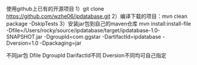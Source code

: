 使用github上已有的开源项目
1）git clone https://github.com/wzhe06/ipdatabase.git
2）编译下载的项目：mvn clean package -DskipTests
3）安装jar包到自己的maven仓库
mvn install:install-file -Dfile=/Users/rocky/source/ipdatabase/target/ipdatabase-1.0-SNAPSHOT.jar -DgroupId=com.ggstar -DartifactId=ipdatabase -Dversion=1.0 -Dpackaging=jar

不同jar包 Dfile DgroupId DarifactId不同 Dversion不同均可自己指定

